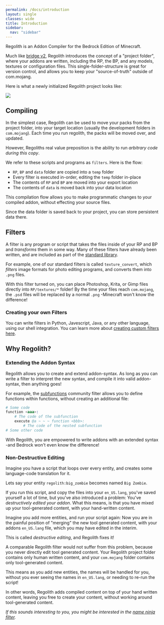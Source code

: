 ```yaml
---
permalink: /docs/introduction
layout: single
classes: wide
title: Introduction
sidebar:
  nav: "sidebar"
---
```



Regolith is an Addon Compiler for the Bedrock Edition of Minecraft.

Much like [bridge v2](https://editor.bridge-core.app/), Regolith introduces the concept of a "project folder", where your addons are written, including the RP, the BP, and any models, textures or configuration files. This single-folder-structure is great for version control, and allows you to keep your "source-of-truth" outside of com.mojang.

Here is what a newly initialized Regolith project looks like:


![](/regolith/assets/images/introduction/project_folder.png)


## Compiling

In the simplest case, Regolith can be used to move your packs from the project folder, into your target location (usually the development folders in `com.mojang`). Each time you run regolith, the packs will be moved over, and updated.

However, Regoliths real value preposition is the ability to run *arbitrary code during this copy*.

We refer to these scripts and programs as `filters`. Here is the flow:
- `RP`, `BP` and `data` folder are copied into a `temp` folder
- Every filter is executed in-order, editing the `temp` folder in-place
- The contents of `RP` and `BP` are moved into your export location
- The contents of `data` is moved back into your data location

This compilation flow allows you to make programmatic changes to your compiled addon, without effecting your source files.  

Since the data folder is saved back to your project, you can store persistent data there. 

## Filters

A filter is any program or script that takes the files inside of your RP and BP and *transforms* them in some way. Many of these filters have already been written, and are included as part of the [standard library](regolith/docs/standard-filters). 

For example, one of our standard filters is called `texture_convert`, which *filters* image formats for photo editing programs, and converts them into `.png` files.

With this filter turned on, you can place Photoshop, Krita, or Gimp files directly into `RP/textures/*` folder! By the time your files reach `com.mojang`, the `.psd` files will be replaced by a normal `.png` -Minecraft won't know the difference!

### Creating your own Filters

You can write filters in Python, Javescript, Java, or any other language, using our shell integration. You can learn more about [creating custom filters here](/regolith/docs/custom-filters).

## Why Regolith?

### Extending the Addon Syntax

Regolith allows you to create and extend addon-syntax. As long as you can write a filter to interpret the new syntax, and compile it into valid addon-syntax, then anything goes! 

For example, the [subfunctions](https://github.com/Nusiq/regolith-filters/tree/master/subfunctions) community filter allows you to define functions within functions, without creating an additional file:

```s
# Some code
function <aaa>:
    # The code of the subfunction
    execute @a ~ ~ ~ function <bbb>:
        # The code of the nested subfunction
# Some other code
```

With Regolith, you are empowered to write addons with an extended syntax -and Bedrock won't even know the difference!

### Non-Destructive Editing

Imagine you have a script that loops over every entity, and creates some language-code translation for it. 

Lets say your entity `regolith:big_zombie` becomes named `Big Zombie`.

If you run this script, and copy the files into your `en_US.lang`, you've saved yourself a lot of time, but you've also introduced a problem: You've *destructively edited your addon*. What this means, is that you have mixed up your tool-generated content, with your hand-written content. 

Imagine you add more entities, and run your script again: Now you are in the painful position of "merging" the new tool generated content, with your addons `en_US.lang` file, which you may have edited in the interim.

This is called *destructive editing*, and Regolith fixes it!

A comparable Regolith filter would not suffer from this problem, because you never directly edit tool generated content. Your Regolith project folder contains only human written content, and your `com.mojang` folder contains only tool-generated content.

This means as you add new entities, the names will be handled for you, without you ever seeing the names in `en_US.lang`, or needing to re-run the script!

In other words, Regolith adds compiled content on top of your hand written content, leaving you free to create your content, without working around tool-generated content.

*If this sounds interesting to you, you might be interested in the [name ninja filter](https://github.com/Bedrock-OSS/regolith-filters/tree/master/name_ninja).*



